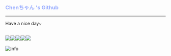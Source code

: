 ### <font color=99ADFF>Chenちゃん 's Github</font>

------------------------

Have a nice day~

![](https://raster.shields.io/badge/Java-1.8-green.svg)![](https://raster.shields.io/badge/C-maybe-yellow.svg)![](https://raster.shields.io/badge/Linux-YES-green.svg)![](https://raster.shields.io/badge/Windows-YES-green.svg)![](https://raster.shields.io/badge/MacOS-YES-green.svg)
-------------------------
![info](https://github-readme-stats.vercel.app/api?username=chennya2233&show_icons=true&count_private=true&hide=prs&theme=default_repocard)



